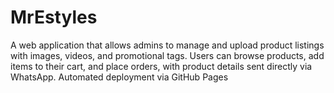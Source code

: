 # MrEstyles
A web application that allows admins to manage and upload product listings with images, videos, and promotional tags. Users can browse products, add items to their cart, and place orders, with product details sent directly via WhatsApp. Automated deployment via GitHub Pages

